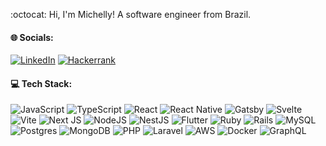 
:octocat: Hi, I'm Michelly! A software engineer from Brazil. <br> 



#### 🌐 Socials:
[![LinkedIn](https://img.shields.io/badge/LinkedIn-%230077B5.svg?logo=linkedin&logoColor=white)](https://linkedin.com/in/michelly-fernandes-b69587b6/) 
[![Hackerrank](https://img.shields.io/badge/-Hackerrank-2EC866?logo=HackerRank&logoColor=white)](https://www.hackerrank.com/mimifernandes)


#### 💻 Tech Stack:
![JavaScript](https://img.shields.io/badge/javascript-%23323330.svg?style=flat&logo=javascript&logoColor=%23F7DF1E)  ![TypeScript](https://img.shields.io/badge/typescript-%23007ACC.svg?style=flat&logo=typescript&logoColor=white) ![React](https://img.shields.io/badge/react-%2320232a.svg?logo=react&logoColor=%2361DAFB) ![React Native](https://img.shields.io/badge/react_native-%2320232a.svg?logo=react&logoColor=%2361DAFB) ![Gatsby](https://img.shields.io/badge/Gatsby-%23663399.svg?style=flat&logo=gatsby&logoColor=white) ![Svelte](https://img.shields.io/badge/svelte-%23f1413d.svg?style=flat&logo=svelte&logoColor=white)  ![Vite](https://img.shields.io/badge/vite-%23646CFF.svg?logo=vite&logoColor=white) ![Next JS](https://img.shields.io/badge/Next-black?style=flat&logo=next.js&logoColor=white)  ![NodeJS](https://img.shields.io/badge/node.js-6DA55F?logo=node.js&logoColor=white)    ![NestJS](https://img.shields.io/badge/nestjs-%23E0234E.svg?style=flat&logo=nestjs&logoColor=white)  ![Flutter](https://img.shields.io/badge/Flutter-%2302569B.svg?logo=Flutter&logoColor=white) ![Ruby](https://img.shields.io/badge/ruby-%23CC342D.svg?style=flat&logo=ruby&logoColor=white) ![Rails](https://img.shields.io/badge/rails-%23CC0000.svg?style=flat&logo=ruby-on-rails&logoColor=white) ![MySQL](https://img.shields.io/badge/mysql-%2300f.svg?style=flat&logo=mysql&logoColor=white) ![Postgres](https://img.shields.io/badge/postgres-%23316192.svg?style=flat&logo=postgresql&logoColor=white) ![MongoDB](https://img.shields.io/badge/MongoDB-%234ea94b.svg?style=flat&logo=mongodb&logoColor=white) ![PHP](https://img.shields.io/badge/php-%23777BB4.svg?style=flat&logo=php&logoColor=white) ![Laravel](https://img.shields.io/badge/laravel-%23FF2D20.svg?logo=laravel&logoColor=white)   ![AWS](https://img.shields.io/badge/AWS-%23FF9900.svg?style=flat&logo=amazon-aws&logoColor=white)  ![Docker](https://img.shields.io/badge/docker-%230db7ed.svg?style=flat&logo=docker&logoColor=white) ![GraphQL](https://img.shields.io/badge/-GraphQL-E10098?style=flat&logo=graphql&logoColor=white)


